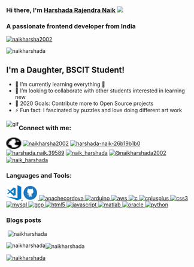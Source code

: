 
### Hi there, I'm [Harshada Rajendra Naik][website] <img src="https://media.giphy.com/media/hvRJCLFzcasrR4ia7z/giphy.gif" width="25px">

<h3 align="left">A passionate frontend developer from India</h3>

<p align="left"> <a href="https://twitter.com/naikharsha2002" target="blank"><img src="https://img.shields.io/twitter/follow/naikharsha2002?logo=twitter&style=for-the-badge" alt="naikharsha2002" /></a> </p>

<p align="left"> <img src="https://komarev.com/ghpvc/?username=naikharshada&label=Profile%20views&color=0e75b6&style=flat" alt="naikharshada" /> </p>

## I'm a Daughter, BSCIT Student!

- 🌱 I’m currently learning everything 🤣
- 👯 I’m looking to collaborate with other students interested in learning new
- 🥅 2020 Goals: Contribute more to Open Source projects
- ⚡ Fun fact: I fascinated by puzzles and love doing different art work

<img align="left" alt="gif"  src="https://media.tenor.com/images/7db4eaa3e47272c8e58ee018fc390b7d/tenor.gif" />

<h3 align="left">Connect with me:</h3>
<p align="left">
<a href="https://sites.google.com/viva-technology.org/harshada-naik/home" target="blank"><img align="center" src="https://raw.githubusercontent.com/iconic/open-iconic/master/svg/globe.svg" alt="website" height="30" width="40" /></a>
<a href="https://twitter.com/naikharsha2002" target="blank"><img align="center" src="https://cdn.jsdelivr.net/npm/simple-icons@3.0.1/icons/twitter.svg" alt="naikharsha2002" height="30" width="40" /></a>
<a href="https://linkedin.com/in/harshada-naik-26b19b1b0" target="blank"><img align="center" src="https://cdn.jsdelivr.net/npm/simple-icons@3.0.1/icons/linkedin.svg" alt="harshada-naik-26b19b1b0" height="30" width="40" /></a>
<a href="https://fb.com/harshada.naik.39589" target="blank"><img align="center" src="https://cdn.jsdelivr.net/npm/simple-icons@3.0.1/icons/facebook.svg" alt="harshada.naik.39589" height="30" width="40" /></a>
<a href="https://instagram.com/naik_harshada" target="blank"><img align="center" src="https://cdn.jsdelivr.net/npm/simple-icons@3.0.1/icons/instagram.svg" alt="naik_harshada" height="30" width="40" /></a>
<a href="https://medium.com/@naikharshada2002" target="blank"><img align="center" src="https://cdn.jsdelivr.net/npm/simple-icons@3.0.1/icons/medium.svg" alt="@naikharshada2002" height="30" width="40" /></a>
<a href="https://t.me/naik_harshada" target="blank"><img align="center" src="https://cdn.jsdelivr.net/npm/simple-icons@v3/icons/telegram.svg" alt="naik_harshada" height="30" width="40" /></a>
</p>

<h3 align="left">Languages and Tools:</h3>
 <p align="left"> <a href="https://visualstudio.microsoft.com/vs/" target="_blank"> <img src="https://raw.githubusercontent.com/github/explore/80688e429a7d4ef2fca1e82350fe8e3517d3494d/topics/visual-studio-code/visual-studio-code.png" alt="Visual Studio Code" width="40" height="40"/> </a> <a href="https://lab.github.com/githubtraining/introduction-to-github" target="_blank"> <img src="https://github.com/naikharshada/naikharshada/blob/master/github%20logo.png" alt="gcp" width="40" height="40"/> </a> <a href="https://cordova.apache.org/" target="_blank"> <img src="https://www.vectorlogo.zone/logos/apache_cordova/apache_cordova-icon.svg" alt="apachecordova" width="40" height="40"/> </a> <a href="https://www.arduino.cc/" target="_blank"> <img src="https://cdn.worldvectorlogo.com/logos/arduino-1.svg" alt="arduino" width="40" height="40"/> </a> <a href="https://aws.amazon.com" target="_blank"> <img src="https://upload.wikimedia.org/wikipedia/commons/thumb/5/5c/AWS_Simple_Icons_AWS_Cloud.svg/1024px-AWS_Simple_Icons_AWS_Cloud.svg.png" alt="aws" width="45" height="40"/> </a> <a href="https://www.cprogramming.com/" target="_blank"> <img src="https://devicons.github.io/devicon/devicon.git/icons/c/c-original.svg" alt="c" width="40" height="40"/> </a> <a href="https://www.w3schools.com/cpp/" target="_blank"> <img src="https://devicons.github.io/devicon/devicon.git/icons/cplusplus/cplusplus-original.svg" alt="cplusplus" width="40" height="40"/> </a> <a href="https://www.w3schools.com/css/" target="_blank"> <img src="https://devicons.github.io/devicon/devicon.git/icons/css3/css3-original-wordmark.svg" alt="css3" width="40" height="40"/> </a> <a href="https://www.mysql.com/" target="_blank"> <img src="https://devicons.github.io/devicon/devicon.git/icons/mysql/mysql-original-wordmark.svg" alt="mysql" width="40" height="40"/> </a> <a href="https://cloud.google.com" target="_blank"> <img src="https://www.vectorlogo.zone/logos/google_cloud/google_cloud-icon.svg" alt="gcp" width="40" height="40"/> </a> <a href="https://www.w3.org/html/" target="_blank"> <img src="https://devicons.github.io/devicon/devicon.git/icons/html5/html5-original-wordmark.svg" alt="html5" width="40" height="40"/> </a> <a href="https://developer.mozilla.org/en-US/docs/Web/JavaScript" target="_blank"> <img src="https://devicons.github.io/devicon/devicon.git/icons/javascript/javascript-original.svg" alt="javascript" width="40" height="40"/> </a> <a href="https://www.mathworks.com/" target="_blank"> <img src="https://upload.wikimedia.org/wikipedia/commons/2/21/Matlab_Logo.png" alt="matlab" width="40" height="40"/> </a> <a href="https://www.oracle.com/" target="_blank"> <img src="https://devicons.github.io/devicon/devicon.git/icons/oracle/oracle-original.svg" alt="oracle" width="40" height="40"/> </a> <a href="https://www.python.org" target="_blank"> <img src="https://devicons.github.io/devicon/devicon.git/icons/python/python-original.svg" alt="python" width="40" height="40"/> </a> </p>

### Blogs posts
<!-- BLOG-POST-LIST:START -->
<!-- BLOG-POST-LIST:END -->

<p>&nbsp;<img align="center" src="https://github-readme-stats.vercel.app/api?username=naikharshada&show_icons=true&locale=en" alt="naikharshada" /></p>

<p><img align="left" src="https://github-readme-stats.vercel.app/api/top-langs?username=naikharshada&show_icons=true&locale=en&layout=compact" alt="naikharshada" /></p>

<p><img align="center" src="https://github-readme-streak-stats.herokuapp.com/?user=naikharshada&" alt="naikharshada" /></p>

<p align="left"> <a href="https://github.com/ryo-ma/github-profile-trophy"><img src="https://github-profile-trophy.vercel.app/?username=naikharshada" alt="naikharshada" /></a> </p>

[website]: https://sites.google.com/viva-technology.org/harshada-naik/home



